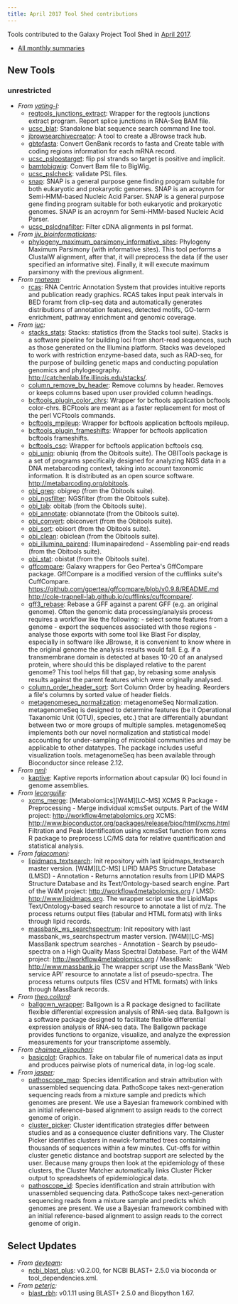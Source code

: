 ```yaml
---
title: April 2017 Tool Shed contributions
---
```

Tools contributed to the Galaxy Project Tool Shed in [April 2017](/galaxy-updates/2017-05/).

* [All monthly summaries](/toolshed/contributions/)

## New Tools

### unrestricted

* *From [yating-l](https://toolshed.g2.bx.psu.edu/view/yating-l):*
   * [regtools_junctions_extract](https://toolshed.g2.bx.psu.edu/view/yating-l/regtools_junctions_extract):  Wrapper for the regtools junctions extract program. Report splice junctions in RNA-Seq BAM file.
   * [ucsc_blat](https://toolshed.g2.bx.psu.edu/view/yating-l/ucsc_blat):  Standalone blat sequence search command line tool.
   * [jbrowsearchivecreator](https://toolshed.g2.bx.psu.edu/view/yating-l/jbrowsearchivecreator):  A tool to create a JBrowse track hub.
   * [gbtofasta](https://toolshed.g2.bx.psu.edu/view/yating-l/gbtofasta):  Convert GenBank records to fasta and Create table with coding regions information for each mRNA record.
   * [ucsc_pslpostarget](https://toolshed.g2.bx.psu.edu/view/yating-l/ucsc_pslpostarget):  flip psl strands so target is positive and implicit.
   * [bamtobigwig](https://toolshed.g2.bx.psu.edu/view/yating-l/bamtobigwig):  Convert Bam file to BigWig.
   * [ucsc_pslcheck](https://toolshed.g2.bx.psu.edu/view/yating-l/ucsc_pslcheck):  validate PSL files.
   * [snap](https://toolshed.g2.bx.psu.edu/view/yating-l/snap):  SNAP is a general purpose gene finding program suitable for both eukaryotic and prokaryotic genomes. SNAP is an acroynm for Semi-HMM-based Nucleic Acid Parser. SNAP is a general purpose gene finding program suitable for both eukaryotic      and prokaryotic genomes. SNAP is an acroynm for Semi-HMM-based Nucleic Acid      Parser.
   * [ucsc_pslcdnafilter](https://toolshed.g2.bx.psu.edu/view/yating-l/ucsc_pslcdnafilter):  Filter cDNA alignments in psl format.
* *From [jjv_bioinformaticians](https://toolshed.g2.bx.psu.edu/view/jjv_bioinformaticians):*
   * [phylogeny_maximum_parsimony_informative_sites](https://toolshed.g2.bx.psu.edu/view/jjv_bioinformaticians/phylogeny_maximum_parsimony_informative_sites):  Phylogeny Maximum Parsimony (with informative sites). This tool performs a ClustalW alignment, after that, it will preprocess the data (if the user specified an informative site). Finally, it will execute maximum parsimony with the previous alignment.
* *From [rnateam](https://toolshed.g2.bx.psu.edu/view/rnateam):*
   * [rcas](https://toolshed.g2.bx.psu.edu/view/rnateam/rcas):  RNA Centric Annotation System that provides intuitive reports and publication ready graphics. RCAS takes input peak intervals in BED foramt from clip-seq data and  automatically generates distributions of annotation features,  detected motifs, GO-term enrichment, pathway enrichment and genomic coverage.
* *From [iuc](https://toolshed.g2.bx.psu.edu/view/iuc):*
   * [stacks_stats](https://toolshed.g2.bx.psu.edu/view/iuc/stacks_stats):  Stacks: statistics (from the Stacks tool suite). Stacks is a software pipeline for building loci from short-read sequences, such as those generated on the Illumina platform.  Stacks was developed to work with restriction enzyme-based data, such as RAD-seq, for the purpose of building genetic maps and conducting population genomics and phylogeography.    http://catchenlab.life.illinois.edu/stacks/.
   * [column_remove_by_header](https://toolshed.g2.bx.psu.edu/view/iuc/column_remove_by_header):  Remove columns by header. Removes or keeps columns based upon user provided column headings.
   * [bcftools_plugin_color_chrs](https://toolshed.g2.bx.psu.edu/view/iuc/bcftools_plugin_color_chrs):  Wrapper for bcftools application bcftools color-chrs. BCFtools are meant as a faster replacement for most of the perl VCFtools commands.
   * [bcftools_mpileup](https://toolshed.g2.bx.psu.edu/view/iuc/bcftools_mpileup):  Wrapper for bcftools application bcftools mpileup.
   * [bcftools_plugin_frameshifts](https://toolshed.g2.bx.psu.edu/view/iuc/bcftools_plugin_frameshifts):  Wrapper for bcftools application bcftools frameshifts.
   * [bcftools_csq](https://toolshed.g2.bx.psu.edu/view/iuc/bcftools_csq):  Wrapper for bcftools application bcftools csq.
   * [obi_uniq](https://toolshed.g2.bx.psu.edu/view/iuc/obi_uniq):  obiuniq (from the Obitools suite). The OBITools package is a set of programs specifically designed for analyzing NGS data in a DNA metabarcoding context, taking into account taxonomic information.  It is distributed as an open source software.    http://metabarcoding.org/obitools.
   * [obi_grep](https://toolshed.g2.bx.psu.edu/view/iuc/obi_grep):  obigrep (from the Obitools suite).
   * [obi_ngsfilter](https://toolshed.g2.bx.psu.edu/view/iuc/obi_ngsfilter):  NGSfilter (from the Obitools suite).
   * [obi_tab](https://toolshed.g2.bx.psu.edu/view/iuc/obi_tab):  obitab (from the Obitools suite).
   * [obi_annotate](https://toolshed.g2.bx.psu.edu/view/iuc/obi_annotate):  obiannotate (from the Obitools suite).
   * [obi_convert](https://toolshed.g2.bx.psu.edu/view/iuc/obi_convert):  obiconvert (from the Obitools suite).
   * [obi_sort](https://toolshed.g2.bx.psu.edu/view/iuc/obi_sort):  obisort (from the Obitools suite).
   * [obi_clean](https://toolshed.g2.bx.psu.edu/view/iuc/obi_clean):  obiclean (from the Obitools suite).
   * [obi_illumina_pairend](https://toolshed.g2.bx.psu.edu/view/iuc/obi_illumina_pairend):  Illuminapairedend - Assembling pair-end reads (from the Obitools suite).
   * [obi_stat](https://toolshed.g2.bx.psu.edu/view/iuc/obi_stat):  obistat (from the Obitools suite).
   * [gffcompare](https://toolshed.g2.bx.psu.edu/view/iuc/gffcompare):  Galaxy wrappers for Geo Pertea's GffCompare package. GffCompare is a modified version of the cufflinks suite's CuffCompare.    https://github.com/gpertea/gffcompare/blob/v0.9.8/README.md  http://cole-trapnell-lab.github.io/cufflinks/cuffcompare/.
   * [gff3_rebase](https://toolshed.g2.bx.psu.edu/view/iuc/gff3_rebase):  Rebase a GFF against a parent GFF (e.g. an original genome). Often the genomic data processing/analysis process requires a workflow like the following:    -  select some features from a genome  -  export the sequences associated with those regions  -  analyse those exports with some tool like Blast    For display, especially in software like JBrowse, it is convenient to know  where in the original genome the analysis results would fall. E.g. if a  transmembrane domain is detected at bases 10-20 of an analysed protein, where  should this be displayed relative to the parent genome?    This tool helps fill that gap, by rebasing some analysis results against the  parent features which were originally analysed.
   * [column_order_header_sort](https://toolshed.g2.bx.psu.edu/view/iuc/column_order_header_sort):  Sort Column Order by heading. Reorders a file's columns by sorted value of header fields.
   * [metagenomeseq_normalization](https://toolshed.g2.bx.psu.edu/view/iuc/metagenomeseq_normalization):  metagenomeSeq Normalization. metagenomeSeq is designed to determine features (be it Operational Taxanomic Unit (OTU), species, etc.) that are differentially abundant between two or more groups of multiple samples. metagenomeSeq implements both our novel normalization and statistical model accounting for under-sampling of microbial communities and may be applicable to other datatypes. The package includes useful visualization tools. metagenomeSeq has been available through Bioconductor since release 2.12.
* *From [nml](https://toolshed.g2.bx.psu.edu/view/nml):*
   * [kaptive](https://toolshed.g2.bx.psu.edu/view/nml/kaptive):  Kaptive reports information about capsular (K) loci found in genome assemblies.
* *From [lecorguille](https://toolshed.g2.bx.psu.edu/view/lecorguille):*
   * [xcms_merge](https://toolshed.g2.bx.psu.edu/view/lecorguille/xcms_merge):  [Metabolomics][W4M][LC-MS] XCMS R Package - Preprocessing - Merge individual xcmsSet outputs. Part of the W4M project: http://workflow4metabolomics.org XCMS: http://www.bioconductor.org/packages/release/bioc/html/xcms.html Filtration and Peak Identification using xcmsSet function from xcms R package to preprocess LC/MS data for relative quantification and statistical analysis.
* *From [fgiacomoni](https://toolshed.g2.bx.psu.edu/view/fgiacomoni):*
   * [lipidmaps_textsearch](https://toolshed.g2.bx.psu.edu/view/fgiacomoni/lipidmaps_textsearch): Init repository with last lipidmaps_textsearch master version. [W4M][LC-MS] LIPID MAPS Structure Database (LMSD) - Annotation - Returns annotation results from LIPID MAPS Structure Database and its Text/Ontology-based search engine. Part of the W4M project: http://workflow4metabolomics.org / LMSD: http://www.lipidmaps.org. The wrapper script use the LipidMaps Text/Ontology-based search resource to annotate a list of m/z. The process returns output files (tabular and HTML formats) with links through lipid records.
   * [massbank_ws_searchspectrum](https://toolshed.g2.bx.psu.edu/view/fgiacomoni/massbank_ws_searchspectrum): Init repository with last massbank_ws_searchspectrum master version. [W4M][LC-MS] MassBank spectrum searches - Annotation - Search by pseudo-spectra on a High Quality Mass Spectral Database. Part of the W4M project: http://workflow4metabolomics.org / MassBank: http://www.massbank.jp The wrapper script use the MassBank 'Web service API' resource to annotate a list of pseudo-spectra. The process returns outputs files (CSV and HTML formats) with links through MassBank records.
* *From [theo.collard](https://toolshed.g2.bx.psu.edu/view/theo.collard):*
   * [ballgown_wrapper](https://toolshed.g2.bx.psu.edu/view/theo.collard/ballgown_wrapper): Ballgown is a R package designed to facilitate flexible differential expression analysis of RNA-seq data. Ballgown is a software package designed to facilitate flexible differential expression analysis of RNA-seq data.  The Ballgown package provides functions to organize, visualize, and analyze the expression measurements for your transcriptome assembly.
* *From [chaimae_eljaouhari](https://toolshed.g2.bx.psu.edu/view/chaimae_eljaouhari):*
   * [basicplot](https://toolshed.g2.bx.psu.edu/view/chaimae_eljaouhari/basicplot):  Graphics. Take on tabular file of numerical data as input and produces pairwise plots of numerical data, in log-log scale.
* *From [jasper](https://toolshed.g2.bx.psu.edu/view/jasper):*
   * [pathoscope_map](https://toolshed.g2.bx.psu.edu/view/jasper/pathoscope_map):  Species identification and strain attribution with unassembled sequencing data. PathoScope takes next-generation sequencing reads from a mixture sample and predicts which genomes are present. We use a Bayesian framework combined with an initial reference-based alignment to assign reads to the correct genome of origin.
   * [cluster_picker](https://toolshed.g2.bx.psu.edu/view/jasper/cluster_picker):  Cluster identification strategies differ between studies and as a consequence cluster definitions vary. The Cluster Picker identifies clusters in newick-formatted trees containing thousands of sequences within a few minutes. Cut-offs for within cluster genetic distance and bootstrap support are selected by the user.    Because many groups then look at the epidemiology of these clusters, the Cluster Matcher automatically links Cluster Picker output to spreadsheets of epidemiological data.
   * [pathoscope_id](https://toolshed.g2.bx.psu.edu/view/jasper/pathoscope_id):  Species identification and strain attribution with unassembled sequencing data. PathoScope takes next-generation sequencing reads from a mixture sample and predicts which genomes are present. We use a Bayesian framework combined with an initial reference-based alignment to assign reads to the correct genome of origin.


## Select Updates

* *From [devteam](https://toolshed.g2.bx.psu.edu/view/devteam):*
   * [ncbi_blast_plus](https://toolshed.g2.bx.psu.edu/view/devteam/ncbi_blast_plus): v0.2.00, for NCBI BLAST+ 2.5.0 via bioconda or tool_dependencies.xml.
* *From [peterjc](https://toolshed.g2.bx.psu.edu/view/peterjc):*
   * [blast_rbh](https://toolshed.g2.bx.psu.edu/view/peterjc/blast_rbh): v0.1.11 using BLAST+ 2.5.0 and Biopython 1.67.
